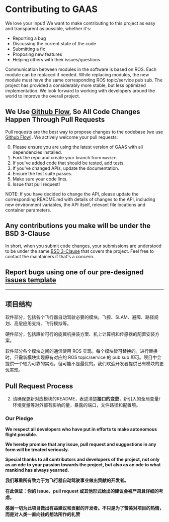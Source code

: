 # Contributing to GAAS
We love your input! We want to make contributing to this project as easy and transparent as possible, whether it's:

- Reporting a bug
- Discussing the current state of the code
- Submitting a fix
- Proposing new features
- Helping others with their issues/questions

Communication between modules in the software is based on ROS. Each module can be replaced if needed. While replacing modules, the new module must have the same corresponding ROS topic/service pub sub. The project has provided a considerably more stable, but less optimized implementation. We look forward to working with developers around the world to improve the overall project.

## We Use [Github Flow](https://guides.github.com/introduction/flow/index.html), So All Code Changes Happen Through Pull Requests
Pull requests are the best way to propose changes to the codebase (we use [Github Flow](https://guides.github.com/introduction/flow/index.html)). We actively welcome your pull requests:

0. Please ensure you are using the latest version of GAAS with all dependencies installed.
1. Fork the repo and create your branch from `master`.
2. If you've added code that should be tested, add tests.
3. If you've changed APIs, update the documentation.
4. Ensure the test suite passes.
5. Make sure your code lints.
6. Issue that pull request!

NOTE: If you have decided to change the API, please update the corresponding README.md with details of changes to the API, including new environment variables, the API itself, relevant file locations and container parameters.

## Any contributions you make will be under the BSD 3-Clause
In short, when you submit code changes, your submissions are understood to be under the same [BSD 3-Clause](https://github.com/ninawrong/GAAS/blob/master/LICENSE) that covers the project. Feel free to contact the maintainers if that's a concern.

## Report bugs using one of our pre-designed [issues template](https://github.com/briandk/transcriptase-atom/issues) 

---------

## 项目结构


软件部分，包括各个飞行器自动驾驶必要的模块。飞控、SLAM、避障、路径规划、高层应用支持、飞行模拟等。

硬件部分，包括廉价可行的旋翼机拼装方案、机上计算机和传感器的配置安装方案。

软件部分各个模块之间的通信使用 ROS 实现。每个模块皆可替换的。进行替换时，只需新模块实现原有对应的 ROS topic/service 的 pub sub 即可。项目中会提供一个较为可靠的实现，但可能不是最优的。我们欢迎开发者提供已有模块的更优实现。

## Pull Request Process

2. 请确保更新对应模块的README，表述清楚**接口的变更**，新引入的全局变量/环境变量等对外部有影响的量，暴露的端口，文件路径和配置项。


### Our Pledge

**We respect all developers who have put in efforts to make autonomous flight possible.**

**We hereby promise that any issue, pull request and suggestions in any form will be treated seriously.**

**Special thanks to all contributors and developers of the project, not only as an ode to your passion towards the project, but also as an ode to what mankind has always yearned.**


**我们尊重所有致力于为飞行器自动驾驶事业做出贡献的开发者。**

**在此保证：你的 issue、pull request 或其他形式给出的建议会被严肃且详细的考虑。**

**感谢一切为此项目做出有益建议和贡献的开发者。不只是为了赞美对项目的热情，而是对人类一直向往的想法所作的礼赞**



